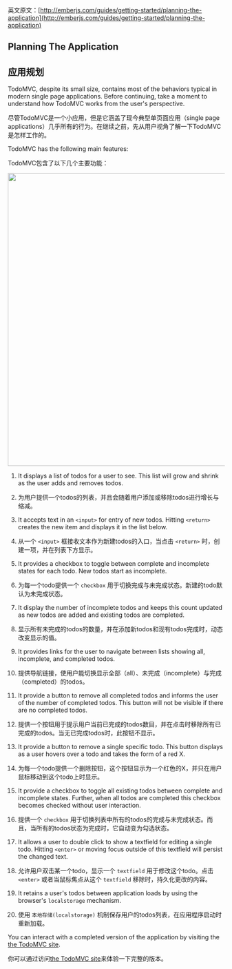 英文原文：[http://emberjs.com/guides/getting-started/planning-the-application](http://emberjs.com/guides/getting-started/planning-the-application)

## Planning The Application

## 应用规划

TodoMVC, despite its small size, contains most of the behaviors typical in modern single page applications. Before continuing, take a moment to understand how TodoMVC works from the user's perspective.

尽管TodoMVC是一个小应用，但是它涵盖了现今典型单页面应用（single page applications）几乎所有的行为。在继续之前，先从用户视角了解一下TodoMVC是怎样工作的。

TodoMVC has the following main features:

TodoMVC包含了以下几个主要功能：

<img src="/guides/getting-started/images/todo-mvc.png" width="680">

  1. It displays a list of todos for a user to see. This list will grow and shrink as the user adds and removes todos.

  1. 为用户提供一个todos的列表，并且会随着用户添加或移除todos进行增长与缩减。

  1. It accepts text in an `<input>` for entry of new todos. Hitting `<return>` creates the new item and displays it in the list below.

  1. 从一个 `<input>` 框接收文本作为新建todos的入口，当点击 `<return>` 时，创建一项，并在列表下方显示。

  1. It provides a checkbox to toggle between complete and incomplete states for each todo. New todos start as incomplete.

  1. 为每一个todo提供一个 `checkbox` 用于切换完成与未完成状态。新建的todo默认为未完成状态。

  1. It display the number of incomplete todos and keeps this count updated as new todos are added and existing todos are completed.

  1. 显示所有未完成的todos的数量，并在添加新todos和现有todos完成时，动态改变显示的值。

  1. It provides links for the user to navigate between lists showing all, incomplete, and completed todos.

  1. 提供导航链接，使用户能切换显示全部（all）、未完成（incomplete）与完成（completed）的todos。

  1. It provide a button to remove all completed todos and informs the user of the number of completed todos. This button will not be visible if there are no completed todos.

  1. 提供一个按钮用于提示用户当前已完成的todos数目，并在点击时移除所有已完成的todos。当无已完成todos时，此按钮不显示。

  1. It provide a button to remove a single specific todo. This button displays as a user hovers over a todo and takes the form of a red X.

  1. 为每一个todo提供一个删除按钮，这个按钮显示为一个红色的X，并只在用户鼠标移动到这个todo上时显示。

  1. It provide a checkbox to toggle all existing todos between complete and incomplete states. Further, when all todos are completed this checkbox becomes checked without user interaction.

  1. 提供一个 `checkbox` 用于切换列表中所有的todos的完成与未完成状态。而且，当所有的todos状态为完成时，它自动变为勾选状态。

  1. It allows a user to double click to show a textfield for editing a single todo. Hitting `<enter>` or moving focus outside of this textfield will persist the changed text.

  1. 允许用户双击某一个todo，显示一个 `textfield` 用于修改这个todo。点击 `<enter>` 或者当鼠标焦点从这个 `textfield` 移除时，持久化更改的内容。

  1. It retains a user's todos between application loads by using the browser's `localstorage` mechanism.

  1. 使用 `本地存储(localstorage)` 机制保存用户的todos列表，在应用程序启动时重新加载。

You can interact with a completed version of the application by visiting the [the TodoMVC site](http://addyosmani.github.com/todomvc/).

你可以通过访问[the TodoMVC site](http://addyosmani.github.com/todomvc/)来体验一下完整的版本。
